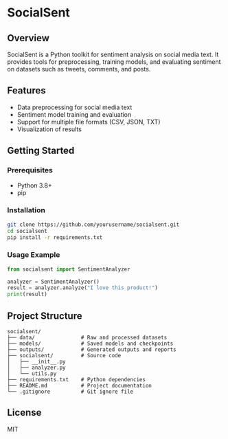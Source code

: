 # SocialSent

## Overview
SocialSent is a Python toolkit for sentiment analysis on social media text. It provides tools for preprocessing, training models, and evaluating sentiment on datasets such as tweets, comments, and posts.

## Features
- Data preprocessing for social media text
- Sentiment model training and evaluation
- Support for multiple file formats (CSV, JSON, TXT)
- Visualization of results

## Getting Started

### Prerequisites
- Python 3.8+
- pip

### Installation
```bash
git clone https://github.com/yourusername/socialsent.git
cd socialsent
pip install -r requirements.txt
```

### Usage Example
```python
from socialsent import SentimentAnalyzer

analyzer = SentimentAnalyzer()
result = analyzer.analyze("I love this product!")
print(result)
```

## Project Structure
```
socialsent/
├── data/               # Raw and processed datasets
├── models/             # Saved models and checkpoints
├── outputs/            # Generated outputs and reports
├── socialsent/         # Source code
│   ├── __init__.py
│   ├── analyzer.py
│   └── utils.py
├── requirements.txt    # Python dependencies
├── README.md           # Project documentation
└── .gitignore          # Git ignore file
```

## License
MIT